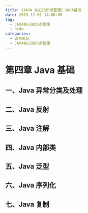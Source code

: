 ```yaml
---
title: 《JAVA 核心知识点整理》JAVA基础
date: 2019-12-01 14:00:00
tag: 
  - JAVA核心知识点整理
  - hide
categories:
  - 读书笔记
  - JAVA核心知识点整理
---
```

# 第四章 Java 基础

## 一、Java 异常分类及处理

## 二、Java 反射

## 三、Java 注解

## 四、Java 内部类

## 五、Java 泛型

## 六、Java 序列化

## 七、Java 复制


